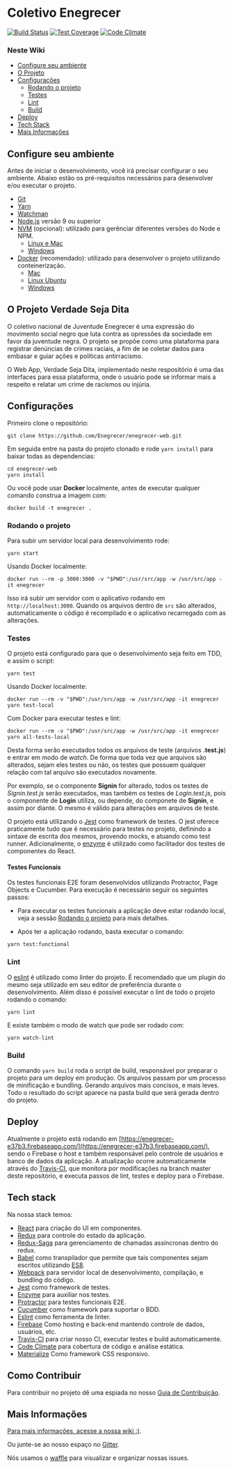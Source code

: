 # Coletivo Enegrecer
[![Build Status](https://travis-ci.org/Enegrecer/enegrecer-web.svg?branch=master)](https://travis-ci.org/Enegrecer/enegrecer-web)
[![Test Coverage](https://codeclimate.com/github/Enegrecer/enegrecer-web/badges/coverage.svg)](https://codeclimate.com/github/Enegrecer/enegrecer-web/coverage)
[![Code Climate](https://codeclimate.com/github/codeclimate/codeclimate/badges/gpa.svg)](https://codeclimate.com/github/Enegrecer/enegrecer-web)

### Neste Wiki
* [Configure seu ambiente](#configure-seu-ambiente)
* [O Projeto](#o-projeto-verdade-seja-dita)
* [Configurações](#configurações)
  * [Rodando o projeto](#rodando-o-projeto)
  * [Testes](#testes)
  * [Lint](#lint)
  * [Build](#build)
* [Deploy](#deploy)
* [Tech Stack](#tech-stack)
* [Mais Informações](#mais-informações)

## Configure seu ambiente

Antes de iniciar o desenvolvimento, você irá precisar configurar o seu ambiente. Abaixo estão os pré-requisitos necessários para desenvolver e/ou executar o projeto.

- [Git](https://git-scm.com/downloads)
- [Yarn](https://yarnpkg.com/pt-BR/)
- [Watchman](https://facebook.github.io/watchman/docs/install.html)
- [Node.js](https://nodejs.org/) versão 9 ou superior
- [NVM](https://github.com/creationix/nvm) (opcional): utilizado para gerênciar diferentes versões do Node e NPM.
  - [Linux e Mac](https://github.com/creationix/nvm)
  - [Windows](https://github.com/coreybutler/nvm-windows)
- [Docker](https://www.docker.com/) (recomendado): utilizado para desenvolver o projeto utilizando conteinerização.
  - [Mac](https://docs.docker.com/docker-for-mac/install/)
  - [Linux Ubuntu](https://docs.docker.com/install/linux/docker-ce/ubuntu/)
  - [Windows](https://docs.docker.com/docker-for-windows/install/)

## O Projeto Verdade Seja Dita

O coletivo nacional de Juventude Enegrecer é uma expressão do movimento social negro que luta contra as opressões da sociedade em favor da juventude negra. O projeto se propõe como uma plataforma para registrar denúncias de crimes raciais, a fim de se coletar dados para embasar e guiar ações e políticas antirracismo.

O Web App, Verdade Seja Dita, implementado neste respositório é uma das interfaces para essa plataforma, onde o usuário pode se informar mais a respeito e relatar um crime de racismos ou injúria.

## Configurações

Primeiro clone o repositório: 
```shell
git clone https://github.com/Enegrecer/enegrecer-web.git
```

Em seguida entre na pasta do projeto clonado e rode `yarn install` para baixar todas as dependencias: 
```shell
cd enegrecer-web
yarn install
```

Ou você pode usar **Docker** localmente, antes de executar qualquer comando construa a imagem com: 
```shell
docker build -t enegrecer .
```

### Rodando o projeto

Para subir um servidor local para desenvolvimento rode: 
```shell
yarn start
```

Usando Docker localmente: 
```shell
docker run --rm -p 3000:3000 -v "$PWD":/usr/src/app -w /usr/src/app -it enegrecer
```

Isso irá subir um servidor com o aplicativo rodando em `http://localhost:3000`. Quando os arquivos dentro de `src` são alterados, automaticamente o código é recompilado e o aplicativo recarregado com as alterações.

### Testes

O projeto está configurado para que o desenvolvimento seja feito em TDD, e assim o script: 
```shell
yarn test
```

Usando Docker localmente: 
```shell
docker run --rm -v "$PWD":/usr/src/app -w /usr/src/app -it enegrecer yarn test-local
```

Com Docker para executar testes e lint: 
```shell
docker run --rm -v "$PWD":/usr/src/app -w /usr/src/app -it enegrecer yarn all-tests-local
```

Desta forma serão executados todos os arquivos de teste (arquivos __.test.js__) e entrar em modo de _watch_. De forma que toda vez que arquivos são alterados, sejam eles testes ou não, os testes que possuem qualquer relação com tal arquivo são executados novamente.

Por exemplo, se o componente __Signin__ for alterado, todos os testes de _Signin.test.js_ serão executados, mas também os testes de _Login.test.js_, pois o componente de __Login__ utiliza, ou depende, do componete de __Signin__, e assim por diante. O mesmo é válido para alterações em arquivos de teste.

O projeto está utilizando o [Jest](https://facebook.github.io/jest/) como framework de testes. O jest oferece praticamente tudo que é necessário para testes no projeto, definindo a sintaxe de escrita dos mesmos, provendo mocks, e atuando como test runner. Adicionalmente, o [enzyme](http://airbnb.io/enzyme/) é utilizado como facilitador dos testes de componentes do React.

#### Testes Funcionais

Os testes funcionais E2E foram desenvolvidos utilizando Protractor, Page Objects e Cucumber. Para execução é necessário seguir os seguintes passos: 

  - Para executar os testes funcionais a aplicação deve estar rodando local, veja a sessão [Rodando o projeto](#rodando-o-projeto) para mais detalhes.

  - Após ter a aplicação rodando, basta executar o comando:
```shell
yarn test:functional
```


### Lint

O [eslint](http://eslint.org/) é utilizado como linter do projeto. É recomendado que um plugin do mesmo seja utilizado em seu editor de preferência durante o desenvolvimento. Além disso é possível executar o lint de todo o projeto rodando o comando: 
```shell
yarn lint
```

E existe também o modo de watch que pode ser rodado com: 
```shell
yarn watch-lint
```

### Build

O comando `yarn build` roda o script de build, responsável por preparar o projeto para um deploy em produção. Os arquivos passam por um processo de minificação e bundling. Gerando arquivos mais concisos, e mais leves. Todo o resultado do script aparece na pasta build que será gerada dentro do projeto.

## Deploy

Atualmente o projeto está rodando em [https://enegrecer-e37b3.firebaseapp.com/](https://enegrecer-e37b3.firebaseapp.com/), sendo o Firebase o host e também responsável pelo controle de usuários e banco de dados da aplicação. A atualização ocorre automaticamente através do [Travis-CI](https://travis-ci.org/Enegrecer/enegrecer-web), que monitora por modificações na branch master deste repositório, e executa passos de lint, testes e deploy para o Firebase.

## Tech stack

Na nossa stack temos:
* [React](https://facebook.github.io/react/) para criação do UI em componentes.
* [Redux](http://redux.js.org/) para controle do estado da aplicação.
* [Redux-Saga](https://redux-saga.js.org/) para gerenciamento de chamadas assíncronas dentro do redux.
* [Babel](https://babeljs.io/) como transpilador que permite que tais componentes sejam escritos utilizando [ES8](http://www.ecma-international.org/ecma-262/8.0/index.html).
* [Webpack](https://webpack.github.io/) para servidor local de desenvolvimento, compilação, e bundling do código.
* [Jest](https://facebook.github.io/jest/) como framework de testes.
* [Enzyme](http://airbnb.io/enzyme/) para auxiliar nos testes.
* [Protractor](https://www.protractortest.org/#/) para testes funcionais E2E.
* [Cucumber](https://cucumber.io/) como framework para suportar o BDD.
* [Eslint](http://eslint.org/) como ferramenta de linter.
* [Firebase](https://firebase.google.com/) Como hosting e back-end mantendo controle de dados, usuários, etc.
* [Travis-CI](https://travis-ci.org/) para criar nosso CI, executar testes e build automaticamente.
* [Code Climate](https://codeclimate.com/github/Enegrecer/enegrecer-web) para cobertura de código e análise estática.
* [Materialize](http://materializecss.com/) Como framework CSS responsivo.

## Como Contribuir

Para contribuir no projeto dê uma espiada no nosso [Guia de Contribuição](.github/CONTRIBUTING.md).

## Mais Informações

[Para mais informações, acesse a nossa wiki :)](https://github.com/Enegrecer/enegrecer-web/wiki).

Ou junte-se ao nosso espaço no [Gitter](https://gitter.im/Coletivo-Enegrecer/Enegrecer).

Nós usamos o [waffle](https://waffle.io/Enegrecer/enegrecer-web) para visualizar e organizar nossas issues.
